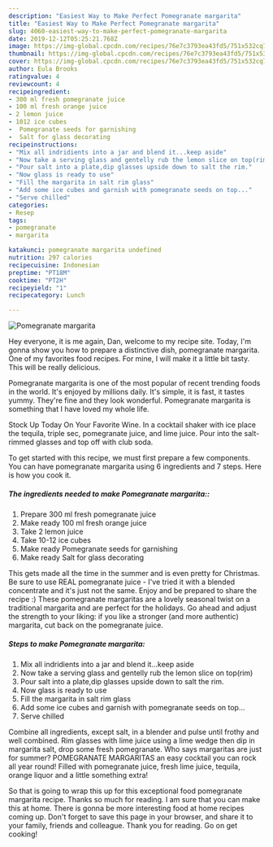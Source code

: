 ```yaml
---
description: "Easiest Way to Make Perfect Pomegranate margarita"
title: "Easiest Way to Make Perfect Pomegranate margarita"
slug: 4060-easiest-way-to-make-perfect-pomegranate-margarita
date: 2019-12-12T05:25:21.768Z
image: https://img-global.cpcdn.com/recipes/76e7c3793ea43fd5/751x532cq70/pomegranate-margarita-recipe-main-photo.jpg
thumbnail: https://img-global.cpcdn.com/recipes/76e7c3793ea43fd5/751x532cq70/pomegranate-margarita-recipe-main-photo.jpg
cover: https://img-global.cpcdn.com/recipes/76e7c3793ea43fd5/751x532cq70/pomegranate-margarita-recipe-main-photo.jpg
author: Eula Brooks
ratingvalue: 4
reviewcount: 4
recipeingredient:
- 300 ml fresh pomegranate juice
- 100 ml fresh orange juice
- 2 lemon juice
- 1012 ice cubes
-  Pomegranate seeds for garnishing
-  Salt for glass decorating
recipeinstructions:
- "Mix all indridients into a jar and blend it...keep aside"
- "Now take a serving glass and gentelly rub the lemon slice on top(rim)"
- "Pour salt into a plate,dip glasses upside down to salt the rim."
- "Now glass is ready to use"
- "Fill the margarita in salt rim glass"
- "Add some ice cubes and garnish with pomegranate seeds on top..."
- "Serve chilled"
categories:
- Resep
tags:
- pomegranate
- margarita

katakunci: pomegranate margarita undefined
nutrition: 297 calories
recipecuisine: Indonesian
preptime: "PT18M"
cooktime: "PT2H"
recipeyield: "1"
recipecategory: Lunch

---
```



![Pomegranate margarita](https://img-global.cpcdn.com/recipes/76e7c3793ea43fd5/751x532cq70/pomegranate-margarita-recipe-main-photo.jpg)

Hey everyone, it is me again, Dan, welcome to my recipe site. Today, I'm gonna show you how to prepare a distinctive dish, pomegranate margarita. One of my favorites food recipes. For mine, I will make it a little bit tasty. This will be really delicious.

Pomegranate margarita is one of the most popular of recent trending foods in the world. It's enjoyed by millions daily. It's simple, it is fast, it tastes yummy. They're fine and they look wonderful. Pomegranate margarita is something that I have loved my whole life.

Stock Up Today On Your Favorite Wine. In a cocktail shaker with ice place the tequila, triple sec, pomegranate juice, and lime juice. Pour into the salt-rimmed glasses and top off with club soda.


To get started with this recipe, we must first prepare a few components. You can have pomegranate margarita using 6 ingredients and 7 steps. Here is how you cook it.

##### The ingredients needed to make Pomegranate margarita::

1. Prepare 300 ml fresh pomegranate juice
1. Make ready 100 ml fresh orange juice
1. Take 2 lemon juice
1. Take 10-12 ice cubes
1. Make ready  Pomegranate seeds for garnishing
1. Make ready  Salt for glass decorating


This gets made all the time in the summer and is even pretty for Christmas. Be sure to use REAL pomegranate juice - I&#39;ve tried it with a blended concentrate and it&#39;s just not the same. Enjoy and be prepared to share the recipe :) These pomegranate margaritas are a lovely seasonal twist on a traditional margarita and are perfect for the holidays. Go ahead and adjust the strength to your liking: if you like a stronger (and more authentic) margarita, cut back on the pomegranate juice. 

##### Steps to make Pomegranate margarita:

1. Mix all indridients into a jar and blend it...keep aside
1. Now take a serving glass and gentelly rub the lemon slice on top(rim)
1. Pour salt into a plate,dip glasses upside down to salt the rim.
1. Now glass is ready to use
1. Fill the margarita in salt rim glass
1. Add some ice cubes and garnish with pomegranate seeds on top...
1. Serve chilled


Combine all ingredients, except salt, in a blender and pulse until frothy and well combined. Rim glasses with lime juice using a lime wedge then dip in margarita salt, drop some fresh pomegranate. Who says margaritas are just for summer? POMEGRANATE MARGARITAS an easy cocktail you can rock all year round! Filled with pomegranate juice, fresh lime juice, tequila, orange liquor and a little something extra! 

So that is going to wrap this up for this exceptional food pomegranate margarita recipe. Thanks so much for reading. I am sure that you can make this at home. There is gonna be more interesting food at home recipes coming up. Don't forget to save this page in your browser, and share it to your family, friends and colleague. Thank you for reading. Go on get cooking!
